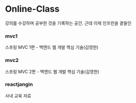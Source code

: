 # Online-Class
강의를 수강하며 공부한 것을 기록하는 공간. 근데 이제 인프런을 곁들인

### mvc1 
스프링 MVC 1편 - 백엔드 웹 개발 핵심 기술(김영한)

### mvc2
스프링 MVC 2편 - 백엔드 웹 개발 핵심 기술(김영한)

### reactjangin
사내 교육 자료